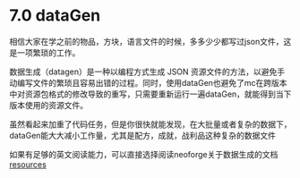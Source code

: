 # 7.0 dataGen
相信大家在学之前的物品，方块，语言文件的时候，多多少少都写过json文件，这是一项繁琐的工作。

数据生成（datagen）是一种以编程方式生成 JSON 资源文件的方法，以避免手动编写文件的繁琐且容易出错的过程。同时，使用dataGen也避免了mc在跨版本中对资源包格式的修改导致的重写，只需要重新运行一遍dataGen，就能得到当下版本使用的资源文件。

虽然看起来加重了代码任务，但是你很快就能发现，在大批量或者复杂的数据下，dataGen能大大减小工作量，尤其是配方，成就，战利品这种复杂的数据文件

如果有足够的英文阅读能力，可以直接选择阅读neoforge关于数据生成的文档[resources](https://docs.neoforged.net/docs/resources/)